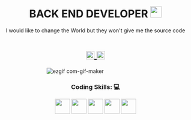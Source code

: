 <!-- Title -->
<h1 align="center">BACK END DEVELOPER
  <img src="https://raw.githubusercontent.com/iampavangandhi/iampavangandhi/master/gifs/Hi.gif" width="30px">
</h1>

<!-- Quote -->
<p align="center">I would like to change the World but they won't give me the source code
  
  <!-- Social Network -->
<h1 align="center">
  
<a href="https://www.linkedin.com/in/jose-angel-alvarez-filippo">
  <img align="center" 
       alt="Linkdein" 
       width="22px" 
       src="https://user-images.githubusercontent.com/55005374/103146171-312a4c00-470b-11eb-8839-992580bb8206.png" />
  </a>
  
<a href="mailto:jfilippo04@gmail.com">
  <img align="center" 
       alt="Gmail" 
       width="22px" 
       src="https://user-images.githubusercontent.com/55005374/103146250-0d1b3a80-470c-11eb-8ead-a92232d45d6e.png" />
  </a>
</h1>

<!-- Background -->

<!-- I do add this "&nbsp;" because I can't center the GIFT, let me know if you know how do it -->
&nbsp;&nbsp;&nbsp;&nbsp;&nbsp;&nbsp;&nbsp;&nbsp;&nbsp;&nbsp;&nbsp;&nbsp;&nbsp;&nbsp;&nbsp;&nbsp;&nbsp;&nbsp;&nbsp;&nbsp;&nbsp;&nbsp;&nbsp;&nbsp;&nbsp;&nbsp;&nbsp;&nbsp;&nbsp;&nbsp;
![ezgif com-gif-maker](https://user-images.githubusercontent.com/55005374/95673501-37764680-0b66-11eb-8ee1-d4f4a2b285d9.gif)

<!-- coding Skills -->
<p><H3 align="center"><strong> Coding Skills: 💻 </strong></p>
  <code><img height="40" src="https://cdn1.iconfinder.com/data/icons/logotypes/32/badge-html-5-128.png"></code>
  <code><img height="40" src="https://cdn1.iconfinder.com/data/icons/logotypes/32/badge-css-3-128.png"></code>
  <code><img height="40" src="https://cdn2.iconfinder.com/data/icons/designer-skills/128/code-programming-javascript-software-develop-command-language-128.png"></code>
  <code><img height="40" src="https://cdn4.iconfinder.com/data/icons/logos-brands-5/24/mysql-128.png"></code>
  <code><img height="40" src="https://cdn4.iconfinder.com/data/icons/logos-and-brands/512/267_Python_logo-128.png"></code>
